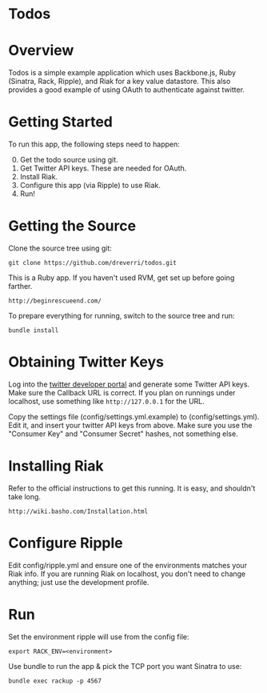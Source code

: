 Todos
=====

Overview
========

Todos is a simple example application which uses Backbone.js, Ruby (Sinatra, Rack, Ripple), and Riak for a key value datastore.  This also provides a good example of using OAuth to authenticate against twitter.

Getting Started
===============

To run this app, the following steps need to happen:

0)  Get the todo source using git.
1)  Get Twitter API keys.  These are needed for OAuth.
2)  Install Riak.
3)  Configure this app (via Ripple) to use Riak.
4)  Run!

Getting the Source
==================
Clone the source tree using git:

    git clone https://github.com/dreverri/todos.git

This is a Ruby app. If you haven't used RVM, get set up before going farther.

    http://beginrescueend.com/

To prepare everything for running, switch to the source tree and run:

    bundle install

Obtaining Twitter Keys
======================

Log into the [twitter developer portal](http://dev.twitter.com) and generate some Twitter API keys.  Make sure the Callback URL is correct.  If you plan on runnings under localhost, use something like `http://127.0.0.1` for the URL.

Copy the settings file (config/settings.yml.example) to (config/settings.yml).  Edit it, and insert your twitter API keys from above.  Make sure you use the "Consumer Key" and "Consumer Secret" hashes, not something else.

Installing Riak
===============

Refer to the official instructions to get this running.  It is easy, and shouldn't take long.

    http://wiki.basho.com/Installation.html

Configure Ripple
================
Edit config/ripple.yml and ensure one of the environments matches your Riak info.  If you are running Riak on localhost, you don't need to change anything; just use the development profile.

Run
===
Set the environment ripple will use from the config file:

    export RACK_ENV=<environment>

Use bundle to run the app & pick the TCP port you want Sinatra to use:

    bundle exec rackup -p 4567
